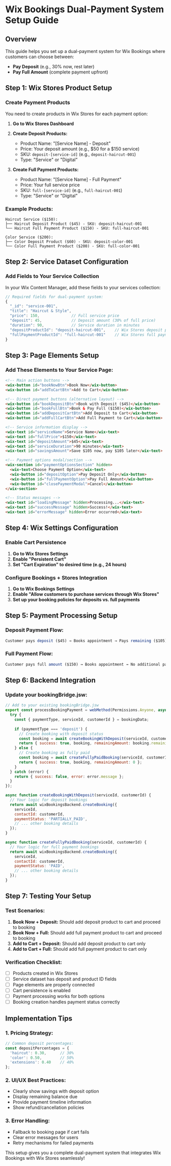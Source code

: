 # Wix Bookings Dual-Payment System Setup Guide

## Overview
This guide helps you set up a dual-payment system for Wix Bookings where customers can choose between:
- **Pay Deposit** (e.g., 30% now, rest later)
- **Pay Full Amount** (complete payment upfront)

## Step 1: Wix Stores Product Setup

### Create Payment Products
You need to create products in Wix Stores for each payment option:

1. **Go to Wix Stores Dashboard**
2. **Create Deposit Products:**
   - Product Name: "[Service Name] - Deposit"
   - Price: Your deposit amount (e.g., $50 for a $150 service)
   - SKU: `deposit-[service-id]` (e.g., `deposit-haircut-001`)
   - Type: "Service" or "Digital"

3. **Create Full Payment Products:**
   - Product Name: "[Service Name] - Full Payment"
   - Price: Your full service price
   - SKU: `full-[service-id]` (e.g., `full-haircut-001`)
   - Type: "Service" or "Digital"

### Example Products:
```
Haircut Service ($150):
├── Haircut Deposit Product ($45) - SKU: deposit-haircut-001
└── Haircut Full Payment Product ($150) - SKU: full-haircut-001

Color Service ($200):
├── Color Deposit Product ($60) - SKU: deposit-color-001
└── Color Full Payment Product ($200) - SKU: full-color-001
```

## Step 2: Service Dataset Configuration

### Add Fields to Your Service Collection
In your Wix Content Manager, add these fields to your services collection:

```javascript
// Required fields for dual-payment system:
{
  "_id": "service-001",
  "title": "Haircut & Style",
  "price": 150,              // Full service price
  "deposit": 45,             // Deposit amount (30% of full price)
  "duration": 90,            // Service duration in minutes
  "depositProductId": "deposit-haircut-001",    // Wix Stores deposit product ID
  "fullPaymentProductId": "full-haircut-001"    // Wix Stores full payment product ID
}
```

## Step 3: Page Elements Setup

### Add These Elements to Your Service Page:

```html
<!-- Main action buttons -->
<wix-button id="bookNowBtn">Book Now</wix-button>
<wix-button id="addToCartBtn">Add to Cart</wix-button>

<!-- Direct payment buttons (alternative layout) -->
<wix-button id="bookDepositBtn">Book with Deposit ($45)</wix-button>
<wix-button id="bookFullBtn">Book & Pay Full ($150)</wix-button>
<wix-button id="addDepositCartBtn">Add Deposit to Cart</wix-button>
<wix-button id="addFullCartBtn">Add Full Payment to Cart</wix-button>

<!-- Service information display -->
<wix-text id="serviceName">Service Name</wix-text>
<wix-text id="fullPrice">$150</wix-text>
<wix-text id="depositAmount">$45</wix-text>
<wix-text id="serviceDuration">90 minutes</wix-text>
<wix-text id="savingsAmount">Save $105 now, pay $105 later</wix-text>

<!-- Payment options modal/section -->
<wix-section id="paymentOptionsSection" hidden>
  <wix-text>Choose Payment Option</wix-text>
  <wix-button id="depositOption">Pay Deposit Only</wix-button>
  <wix-button id="fullPaymentOption">Pay Full Amount</wix-button>
  <wix-button id="closePaymentModal">Cancel</wix-button>
</wix-section>

<!-- Status messages -->
<wix-text id="loadingMessage" hidden>Processing...</wix-text>
<wix-text id="successMessage" hidden>Success!</wix-text>
<wix-text id="errorMessage" hidden>Error occurred</wix-text>
```

## Step 4: Wix Settings Configuration

### Enable Cart Persistence
1. **Go to Wix Stores Settings**
2. **Enable "Persistent Cart"**
3. **Set "Cart Expiration" to desired time (e.g., 24 hours)**

### Configure Bookings + Stores Integration
1. **Go to Wix Bookings Settings**
2. **Enable "Allow customers to purchase services through Wix Stores"**
3. **Set up your booking policies for deposits vs. full payments**

## Step 5: Payment Processing Setup

### Deposit Payment Flow:
```javascript
Customer pays deposit ($45) → Books appointment → Pays remaining ($105) at appointment
```

### Full Payment Flow:
```javascript
Customer pays full amount ($150) → Books appointment → No additional payment needed
```

## Step 6: Backend Integration

### Update your bookingBridge.jsw:

```javascript
// Add to your existing bookingBridge.jsw
export const processBookingPayment = webMethod(Permissions.Anyone, async (bookingData) => {
  try {
    const { paymentType, serviceId, customerId } = bookingData;
    
    if (paymentType === 'deposit') {
      // Create booking with deposit status
      const booking = await createBookingWithDeposit(serviceId, customerId);
      return { success: true, booking, remainingAmount: booking.remainingBalance };
    } else {
      // Create booking as fully paid
      const booking = await createFullyPaidBooking(serviceId, customerId);
      return { success: true, booking, remainingAmount: 0 };
    }
  } catch (error) {
    return { success: false, error: error.message };
  }
});

async function createBookingWithDeposit(serviceId, customerId) {
  // Your logic for deposit bookings
  return await wixBookingsBackend.createBooking({
    serviceId,
    contactId: customerId,
    paymentStatus: 'PARTIALLY_PAID',
    // ... other booking details
  });
}

async function createFullyPaidBooking(serviceId, customerId) {
  // Your logic for full payment bookings
  return await wixBookingsBackend.createBooking({
    serviceId,
    contactId: customerId,
    paymentStatus: 'PAID',
    // ... other booking details
  });
}
```

## Step 7: Testing Your Setup

### Test Scenarios:
1. **Book Now + Deposit:** Should add deposit product to cart and proceed to booking
2. **Book Now + Full:** Should add full payment product to cart and proceed to booking
3. **Add to Cart + Deposit:** Should add deposit product to cart only
4. **Add to Cart + Full:** Should add full payment product to cart only

### Verification Checklist:
- [ ] Products created in Wix Stores
- [ ] Service dataset has deposit and product ID fields
- [ ] Page elements are properly connected
- [ ] Cart persistence is enabled
- [ ] Payment processing works for both options
- [ ] Booking creation handles payment status correctly

## Implementation Tips

### 1. **Pricing Strategy:**
```javascript
// Common deposit percentages:
const depositPercentages = {
  'haircut': 0.30,      // 30%
  'color': 0.50,        // 50%
  'extensions': 0.40    // 40%
};
```

### 2. **UI/UX Best Practices:**
- Clearly show savings with deposit option
- Display remaining balance due
- Provide payment timeline information
- Show refund/cancellation policies

### 3. **Error Handling:**
- Fallback to booking page if cart fails
- Clear error messages for users
- Retry mechanisms for failed payments

This setup gives you a complete dual-payment system that integrates Wix Bookings with Wix Stores seamlessly!
